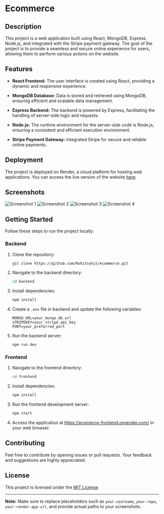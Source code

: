 # Ecommerce 

## Description

This project is a web application built using React, MongoDB, Express, Node.js, and integrated with the Stripe payment gateway. The goal of the project is to provide a seamless and secure online experience for users, allowing them to perform various actions on the website.

## Features

- **React Frontend:** The user interface is created using React, providing a dynamic and responsive experience.

- **MongoDB Database:** Data is stored and retrieved using MongoDB, ensuring efficient and scalable data management.

- **Express Backend:** The backend is powered by Express, facilitating the handling of server-side logic and requests.

- **Node.js:** The runtime environment for the server-side code is Node.js, ensuring a consistent and efficient execution environment.

- **Stripe Payment Gateway:** Integrated Stripe for secure and reliable online payments.

## Deployment

The project is deployed on Render, a cloud platform for hosting web applications. You can access the live version of the website [here](your-render-app-url).

## Screenshots

![Screenshot 1]((example1.png))
![Screenshot 2](/Users/rohit/Documents/React/ecommerce/example2.png)
![Screenshot 3](/Users/rohit/Documents/React/ecommerce/example3.png)
![Screenshot 4](/Users/rohit/Documents/React/ecommerce/example4.png)

## Getting Started

Follow these steps to run the project locally:

### Backend

1. Clone the repository:

   ```bash
   git clone https://github.com/Rohitsohit/ecommerce.git
   ```

2. Navigate to the backend directory:

   ```bash
   cd backend
   ```

3. Install dependencies:

   ```bash
   npm install
   ```

4. Create a `.env` file in backend and update the following variables:

   ```env
   MONGO_URL=your_mongo_db_url
   STRIPEKEY=your_stripe_api_key
   PORT=your_preferred_port
   ```

5. Run the backend server:

   ```bash
   npm run dev
   ```

### Frontend

1. Navigate to the frontend directory:

   ```bash
   cd frontend
   ```

2. Install dependencies:

   ```bash
   npm install
   ```

3. Run the frontend development server:

   ```bash
   npm start
   ```

4. Access the application at https://ecomerce-frontend.onrender.com/ in your web browser.

## Contributing

Feel free to contribute by opening issues or pull requests. Your feedback and suggestions are highly appreciated.

## License

This project is licensed under the [MIT License](LICENSE).

---

**Note:** Make sure to replace placeholders such as `your-username`, `your-repo`, `your-render-app-url`, and provide actual paths to your screenshots.